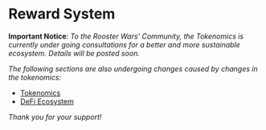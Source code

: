 # **Reward System**

**Important Notice**: _To the Rooster Wars' Community, the Tokenomics is currently under going consultations for a better and more sustainable ecosystem. Details will be posted soon._

_The following sections are also undergoing changes caused by changes in the tokenomics:_

- [Tokenomics](../../tokenomics/index.md)
- [DeFi Ecosystem](../../defi/index.md)

_Thank you for your support!_

<!--
As we do our due diligence to optimally reward the players, the team decided to adapt a Fixed-Reward system. This new system **allows players to grow with the protocol** and fulfill the purpose of a community-based P2E game.

Fixed-Reward system means that whatever the price of $GWIT is in the MArket, players will receive the same amount. Let's say you receive 100 $GWIT tokens from stage 25 in the Adventure Mode, if $GWIT price moons to $10 each, you will still receive 100 $GWIT tokens that is valued at $1,000. Hence, as the price of $GWIT increases, players will earn more!

In order to keep stability of the Game Reward pool in the early days of the game, **a limit will be placed on the number of players that can play**. The limit would be the max number of **available Roosters is 150,000** (Same number of Eggs in the NFT Egg-Sale).

If all 150,000 Roosters are bought up, **new players can only enter when Breeding starts** allowing the number of Roosters to grow from 150,000.

<small> **Disclaimer:** All calculations performed are guidelines and do not give out exact numbers in Fiat or Cryptocurrency terms. Values used in some variables are only placeholders. True values, or actual numbers, are heavily dependent on current market activities. </small>
-->
